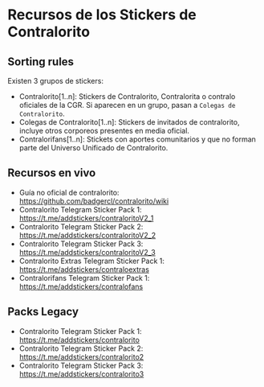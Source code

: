 # Recursos de los Stickers de Contralorito

## Sorting rules
Existen 3 grupos de stickers:
* Contralorito[1..n]: Stickers de Contralorito, Contralorita o contralo oficiales de la CGR. Si aparecen en un grupo, pasan a `Colegas de Contralorito`.
* Colegas de Contralorito[1..n]: Stickers de invitados de contralorito, incluye otros corporeos presentes en media oficial.
* Contralorifans[1..n]: Stickets con aportes comunitarios y que no forman parte del Universo Unificado de Contralorito.

## Recursos en vivo
* Guía no oficial de contralorito: https://github.com/badgercl/contralorito/wiki
* Contralorito Telegram Sticker Pack 1: https://t.me/addstickers/contraloritoV2_1
* Contralorito Telegram Sticker Pack 2: https://t.me/addstickers/contraloritoV2_2
* Contralorito Telegram Sticker Pack 3: https://t.me/addstickers/contraloritoV2_3
* Contralorito Extras Telegram Sticker Pack 1: https://t.me/addstickers/contraloextras
* Contralorifans Telegram Sticker Pack 1: https://t.me/addstickers/contralofans

## Packs Legacy
* Contralorito Telegram Sticker Pack 1: https://t.me/addstickers/contralorito
* Contralorito Telegram Sticker Pack 2: https://t.me/addstickers/contralorito2
* Contralorito Telegram Sticker Pack 3: https://t.me/addstickers/contralorito3
